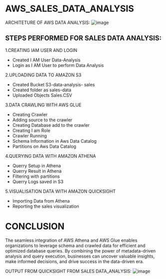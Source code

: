 # AWS_SALES_DATA_ANALYSIS
ARCHITETURE OF AWS DATA ANALYSIS:
![image](https://github.com/MaryNiharikaa/AWS_SALES_DATA_ANALYSIS/assets/167513419/b8ab45d7-9bca-48c7-bacf-16e986e42076)

## STEPS PERFORMED FOR SALES DATA ANALYSIS:
1.CREATING IAM USER AND LOGIN
 * Created I AM User Data-Analysis
 * Login as I AM User to perform Data Analysis

2.UPLOADING DATA TO AMAZON S3
  * Created Bucket S3-data-analysis- sales
  * Created folder as sales-data
  * Uploaded Objects Sales.CSV

3.DATA CRAWLING WITH AWS GLUE
  * Creating Crawler
  * Adding source to the crawler
  * Creating Database add to the crawler
  * Creating I am Role
  * Crawler Running
  * Schema Information in Aws Data Catalog
  * Partitions on Aws Data Catalog

4.QUERYING DATA WITH AMAZON ATHENA 
  * Querry Setup in Athena
  * Querry Result in Athena
  * Filtering with partitions
  * Querry Logs saved in S3

5.VISUALISATION DATA WITH AMAZON QUICKSIGHT
  * Importing Data from Athena
  * Reporting the sales visualization

# CONCLUSION
The seamless integration of AWS Athena and AWS Glue enables organizations to leverage schema and crawled data for efficient and optimized database queries. By combining the power of metadata-driven analysis and query execution, businesses can uncover valuable insights, make informed decisions, and drive success in the data-driven era.


OUTPUT FROM QUICKSIGHT FROM SALES DATA_ANALYSIS:
![image](https://github.com/MaryNiharikaa/AWS_SALES_DATA_ANALYSIS/assets/167513419/bf1e9544-5688-43a9-8b8e-274246953cd8)
